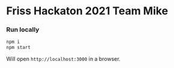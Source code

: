 # Friss Hackaton 2021 Team Mike

### Run locally

```sh
npm i
npm start
```

Will open `http://localhost:3000` in a browser.
